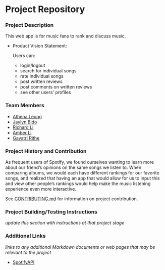 # Project Repository

### Project Description
This web app is for music fans to rank and discuss music.

- Product Vision Statement:

    Users can:
    * login/logout
    * search for individual songs
    * rate individual songs
    * post written reviews
    * post comments on written reviews
    * see other users' profiles



### Team Members
 - [Athena Leong](https://github.com/aleong2002)
 - [Jaylyn Bido](https://github.com/jaylynb26)
 - [Richard Li](https://github.com/Silver1793)
 - [Amber Li](https://github.com/al6862)
 - [Gayatri Rithe](https://github.com/gayatririthe)

### Project History and Contribution
As frequent users of Spotify, we found ourselves wanting to learn more about our friend’s opinions on the same songs we listen to. When comparing albums, we would each have different rankings for our favorite songs, and realized that having an app that would allow for us to input this and view other people’s rankings would help make the music listening experience even more interactive.

See [CONTRIBUTING.md](./CONTRIBUTING.md) for information on project contribution.

### Project Building/Testing Instructions
*update this section with instructions at that project stage*

### Additional Links
*links to any additional Markdown documents or web pages that may be relevant to the project*

- [SpotifyAPI](https://developer.spotify.com/documentation/web-api)
